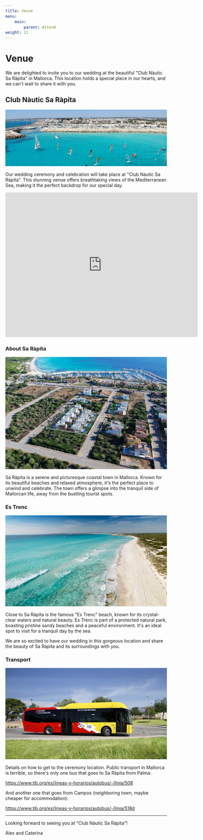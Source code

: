 ```yaml
---
title: Venue
menu:
    main:
        parent: Attend
weight: 11
---
```


# Venue

We are delighted to invite you to our wedding at the beautiful "Club Nàutic Sa Ràpita" in Mallorca. This location holds a special place in our hearts, and we can't wait to share it with you.

## Club Nàutic Sa Ràpita

![ClubNauticSaRapita](../../assets/images/club_nautic_sa_rapita.jpg)

Our wedding ceremony and celebration will take place at "Club Nàutic Sa Ràpita". This stunning venue offers breathtaking views of the Mediterranean Sea, making it the perfect backdrop for our special day.

<iframe src="https://www.google.com/maps/embed?pb=!1m18!1m12!1m3!1d3668.3482968920375!2d2.9530722812768273!3d39.36300868341456!2m3!1f0!2f0!3f0!3m2!1i1024!2i768!4f13.1!3m3!1m2!1s0x1297a8aaf3728019%3A0x43525c38acc36a72!2sClub%20N%C3%A0utic%20Sa%20R%C3%A0pita!5e0!3m2!1ses!2ses!4v1704023288374!5m2!1ses!2ses" width="600" height="450" style="border:0;" allowfullscreen="" loading="lazy" referrerpolicy="no-referrer-when-downgrade"></iframe>

### About Sa Ràpita
![saRapita](../../assets/images/sa_rapita.jpeg)

Sa Ràpita is a serene and picturesque coastal town in Mallorca. Known for its beautiful beaches and relaxed atmosphere, it's the perfect place to unwind and celebrate. The town offers a glimpse into the tranquil side of Mallorcan life, away from the bustling tourist spots.

### Es Trenc
![esTrenc](../../assets/images/es_trenc.jpg)

Close to Sa Ràpita is the famous "Es Trenc" beach, known for its crystal-clear waters and natural beauty. Es Trenc is part of a protected natural park, boasting pristine sandy beaches and a peaceful environment. It's an ideal spot to visit for a tranquil day by the sea.

We are so excited to have our wedding in this gorgeous location and share the beauty of Sa Ràpita and its surroundings with you.

### Transport
![TIB](../../assets/images/tib.jpg)

Details on how to get to the ceremony location. Public transport in Mallorca is terrible, so there's only one bus that goes to Sa Ràpita from Palma:

https://www.tib.org/es/lineas-y-horarios/autobus/-/linia/508

And another one that goes from Campos (neighboring town, maybe cheaper for accommodation):

https://www.tib.org/es/lineas-y-horarios/autobus/-/linia/518d

---

Looking forward to seeing you at "Club Nàutic Sa Ràpita"!

Àlex and Caterina

